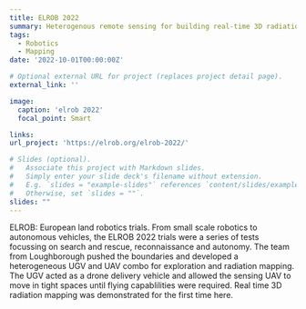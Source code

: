 ```yaml
---
title: ELROB 2022
summary: Heterogenous remote sensing for building real-time 3D radiation maps.
tags:
  - Robotics
  - Mapping
date: '2022-10-01T00:00:00Z'

# Optional external URL for project (replaces project detail page).
external_link: ''

image:
  caption: 'elrob 2022'
  focal_point: Smart

links:
url_project: 'https://elrob.org/elrob-2022/'

# Slides (optional).
#   Associate this project with Markdown slides.
#   Simply enter your slide deck's filename without extension.
#   E.g. `slides = "example-slides"` references `content/slides/example-slides.md`.
#   Otherwise, set `slides = ""`.
slides: ""
---
```


ELROB: European land robotics trials. From small scale robotics to autonomous vehicles, the ELROB 2022 trials were a series of tests focussing on search and rescue, reconnaissance and autonomy. The team from Loughborough pushed the boundaries and developed a heterogeneous UGV and UAV combo for exploration and radiation mapping. The UGV acted as a drone delivery vehicle and allowed the sensing UAV to move in tight spaces until flying capablilities were required. Real time 3D radiation mapping was demonstrated for the first time here.